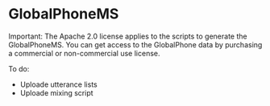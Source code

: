# GlobalPhoneMS

Important: The Apache 2.0 license applies to the scripts to generate the GlobalPhoneMS. You can get access to the GlobalPhone data by purchasing a commercial or non-commercial use license.


To do:

- Uploade utterance lists
- Uploade mixing script

